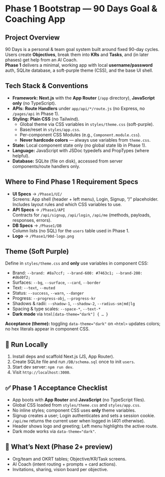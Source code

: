 # Phase 1 Bootstrap — 90 Days Goal & Coaching App

## Project Overview
90 Days is a personal & team goal system built around fixed 90-day cycles. Users create **Objectives**, break them into **KRs** and **Tasks**, and (in later phases) get help from an AI Coach.  
**Phase 1** delivers a minimal, working app with local **username/password** auth, SQLite database, a soft-purple theme (CSS), and the base UI shell.


## Tech Stack & Conventions
- **Framework:** **Next.js** with the **App Router** (`/app` directory), **JavaScript only** (no TypeScript).
- **APIs:** **Route Handlers** under `app/api/*/route.js` (no Express, no `/pages/api` in Phase 1).
- **Styling:** **Plain CSS** (no Tailwind).  
  - Global theme via CSS variables in `styles/theme.css` (soft-purple).  
  - Base/reset in `styles/app.css`.  
  - Per-component CSS Modules (e.g., `Component.module.css`).  
  - **Never hardcode colors** — always use variables from `theme.css`.
- **State:** Local component state only (no global state lib in Phase 1).
- **Language:** JavaScript with JSDoc typedefs and PropTypes (where helpful).
- **Database:** SQLite (file on disk), accessed from server components/route handlers only.



## Where to Find Phase 1 Requirement Specs
- **UI Specs** → `/Phase1/UI/`  
  Screens: App shell (header + left menu), Login, Signup, “/” placeholder.  
  Includes layout rules and which CSS variables to use.
- **API Specs** → `/Phase1/API`  
  Contracts for `/api/signup`, `/api/login`, `/api/me` (methods, payloads, responses, errors).
- **DB Specs** → `/Phase1/DB`  
  Column lists (no SQL) for the `users` table used in Phase 1.
- **Logo** → `/Phase1/90d-logo.png`


## Theme (Soft Purple)
Define in `styles/theme.css` and **only** use variables in component CSS:
- Brand: `--brand: #8a7ccf; --brand-600: #7463c1; --brand-200: #d6d0f2;`
- Surfaces: `--bg`, `--surface`, `--card`, `--border`
- Text: `--text`, `--muted`
- Status: `--success`, `--warn`, `--danger`
- Progress: `--progress-obj`, `--progress-kr`
- Shadows & radii: `--shadow-1`, `--shadow-2`, `--radius-sm|md|lg`
- Spacing & type scales: `--space-*`, `--text-*`
- **Dark mode** via `html[data-theme="dark"] { … }`

**Acceptance (theme):** toggling `data-theme="dark"` on `<html>` updates colors; no hex literals appear in component CSS.



## 🚀 Run Locally
1) Install deps and scaffold Next.js (JS, App Router).  
2) Create SQLite file and run `/DB/schema.sql` once to init `users`.  
3) Start dev server: `npm run dev`.  
4) Visit `http://localhost:3000`.


## ✅ Phase 1 Acceptance Checklist
- App boots with **App Router** and **JavaScript** (no TypeScript files).  
- Global CSS loaded from `styles/theme.css` and `styles/app.css`.  
- No inline styles; component CSS uses **only** theme variables.  
- Signup creates a user; Login authenticates and sets a session cookie.  
- `/api/me` returns the current user when logged in (401 otherwise).  
- Header shows logo and greeting; Left menu highlights the active route.  
- Dark mode works via `data-theme="dark"`.


## 🔭 What’s Next (Phase 2+ preview)
- Org/team and OKRT tables; Objective/KR/Task screens.  
- AI Coach (intent routing + prompts + card actions).  
- Invitations, sharing, vision board per objective.
